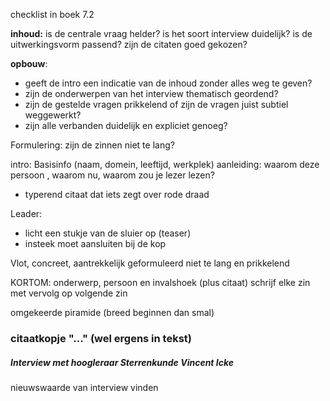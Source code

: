 checklist in boek 7.2

**inhoud:**
is de centrale vraag helder?
is het soort interview duidelijk?
is de uitwerkingsvorm passend?
zijn de citaten goed gekozen?

**opbouw**:
- geeft de intro een indicatie van de inhoud zonder alles weg te geven?
- zijn de onderwerpen van het interview thematisch geordend?
- zijn de gestelde vragen prikkelend of zijn de vragen juist subtiel weggewerkt?
- zijn alle verbanden duidelijk en expliciet genoeg?

Formulering: 
zijn de zinnen niet te lang?


intro:
Basisinfo (naam, domein, leeftijd, werkplek)
aanleiding: waarom deze persoon , waarom nu, waarom zou je lezer lezen?
- typerend citaat dat iets zegt over rode draad

Leader:
- licht een stukje van de sluier op (teaser)
- insteek moet aansluiten bij de kop

Vlot, concreet, aantrekkelijk geformuleerd
niet te lang en prikkelend

KORTOM: onderwerp, persoon en invalshoek (plus citaat)
schrijf elke zin met vervolg op volgende zin

omgekeerde piramide (breed beginnen dan smal)

### citaatkopje "..." (wel ergens in tekst)
##### Interview met hoogleraar Sterrenkunde Vincent Icke


nieuwswaarde van interview vinden

